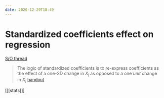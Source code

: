 ```yaml
---
date: 2020-12-29T18:49
---
```


# Standardized coefficients effect on regression

[S/O thread](https://datascience.stackexchange.com/questions/80624/how-do-standardization-and-normalization-impact-the-coefficients-of-linear-model)

> The logic of standardized coefficients is to re-express coefficients as the effect of a one-SD change in  $X_j$ as opposed to a one *unit* change in $X_j$ [handout](https://u.demog.berkeley.edu/%7Eandrew/teaching/standard_coeff.pdf)

[[[stats]]]
